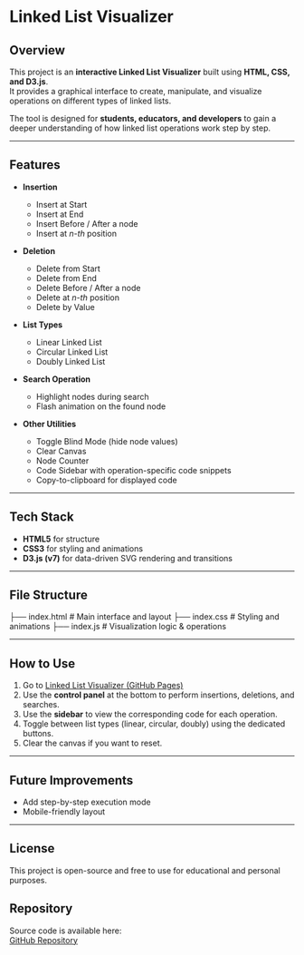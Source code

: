 # Linked List Visualizer  

## Overview  
This project is an **interactive Linked List Visualizer** built using **HTML, CSS, and D3.js**.  
It provides a graphical interface to create, manipulate, and visualize operations on different types of linked lists.  

The tool is designed for **students, educators, and developers** to gain a deeper understanding of how linked list operations work step by step.  

---

## Features  
- **Insertion**  
  - Insert at Start  
  - Insert at End  
  - Insert Before / After a node  
  - Insert at *n-th* position  

- **Deletion**  
  - Delete from Start  
  - Delete from End  
  - Delete Before / After a node  
  - Delete at *n-th* position  
  - Delete by Value  

- **List Types**  
  - Linear Linked List  
  - Circular Linked List  
  - Doubly Linked List  

- **Search Operation**  
  - Highlight nodes during search  
  - Flash animation on the found node  

- **Other Utilities**  
  - Toggle Blind Mode (hide node values)  
  - Clear Canvas  
  - Node Counter  
  - Code Sidebar with operation-specific code snippets  
  - Copy-to-clipboard for displayed code  

---

## Tech Stack  
- **HTML5** for structure  
- **CSS3** for styling and animations  
- **D3.js (v7)** for data-driven SVG rendering and transitions  

---

## File Structure  
├── index.html # Main interface and layout
├── index.css # Styling and animations
├── index.js # Visualization logic & operations

---

## How to Use  
1. Go to [Linked List Visualizer (GitHub Pages)](https://divpaste.github.io/ds.github.io/)
3. Use the **control panel** at the bottom to perform insertions, deletions, and searches.  
4. Use the **sidebar** to view the corresponding code for each operation.  
5. Toggle between list types (linear, circular, doubly) using the dedicated buttons.  
6. Clear the canvas if you want to reset.  

---

## Future Improvements  
- Add step-by-step execution mode  
- Mobile-friendly layout  

---

## License  
This project is open-source and free to use for educational and personal purposes.

## Repository  
Source code is available here:  
[GitHub Repository](https://github.com/divpaste/ds.github.io) 
